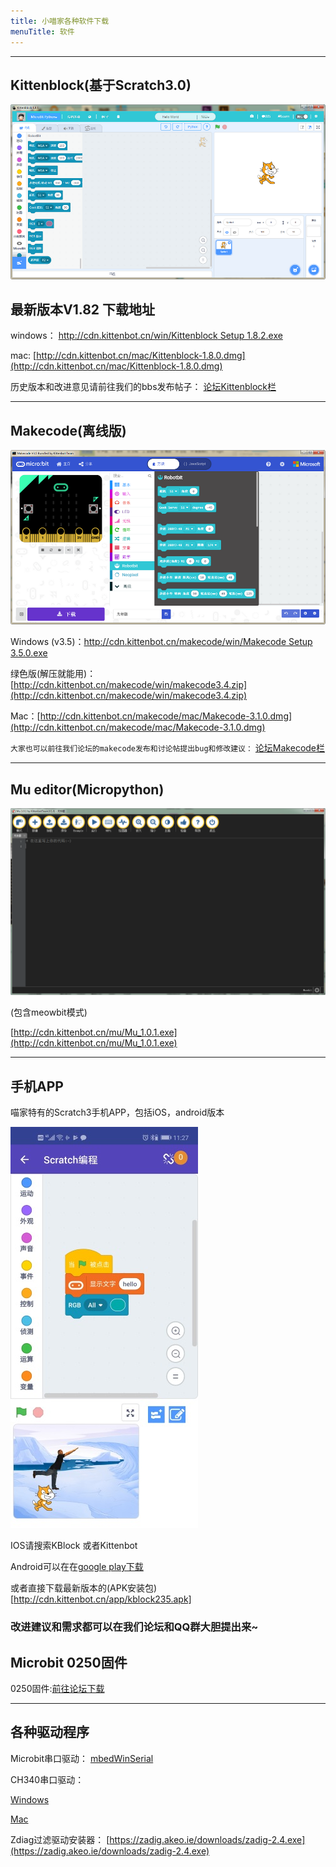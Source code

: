 ```yaml
---
title: 小喵家各种软件下载
menuTitle: 软件
---
```


---

## Kittenblock(基于Scratch3.0)

![](./kittenblock.png)


## 最新版本V1.82 下载地址

windows： [http://cdn.kittenbot.cn/win/Kittenblock Setup 1.8.2.exe](http://cdn.kittenbot.cn/win/Kittenblock%20Setup%201.8.2.exe)

mac: [http://cdn.kittenbot.cn/mac/Kittenblock-1.8.0.dmg](http://cdn.kittenbot.cn/mac/Kittenblock-1.8.0.dmg)

历史版本和改进意见请前往我们的bbs发布帖子：
[论坛Kittenblock栏](https://bbs.kittenbot.cn/forum.php?mod=viewthread&tid=115)

---

## Makecode(离线版)

![](./makecode.png)
 
Windows (v3.5)：[http://cdn.kittenbot.cn/makecode/win/Makecode Setup 3.5.0.exe](http://cdn.kittenbot.cn/makecode/win/Makecode%20Setup%203.5.0.exe)

绿色版(解压就能用)：[http://cdn.kittenbot.cn/makecode/win/makecode3.4.zip](http://cdn.kittenbot.cn/makecode/win/makecode3.4.zip)

Mac：[http://cdn.kittenbot.cn/makecode/mac/Makecode-3.1.0.dmg](http://cdn.kittenbot.cn/makecode/mac/Makecode-3.1.0.dmg)

`大家也可以前往我们论坛的makecode发布和讨论帖提出bug和修改建议：`
[论坛Makecode栏](https://bbs.kittenbot.cn/forum.php?mod=viewthread&tid=156&extra=page%3D1)

<!-- ## KBlock APP -->

---

## Mu editor(Micropython)

![](./Mu.png)

(包含meowbit模式)

[http://cdn.kittenbot.cn/mu/Mu_1.0.1.exe](http://cdn.kittenbot.cn/mu/Mu_1.0.1.exe)

---

## 手机APP

喵家特有的Scratch3手机APP，包括iOS，android版本

![](./app-screen.jpg)

IOS请搜索KBlock 或者Kittenbot

Android可以在在[google play下载](https://play.google.com/store/apps/details?id=cc.kittenbot.kblock)

或者直接下载最新版本的(APK安装包)[http://cdn.kittenbot.cn/app/kblock235.apk]

### 改进建议和需求都可以在我们论坛和QQ群大胆提出来~

## Microbit 0250固件


0250固件:[前往论坛下载](https://bbs.kittenbot.cn/forum.php?mod=viewthread&tid=442&page=1&extra=#pid2029)

---

## 各种驱动程序

Microbit串口驱动：
[mbedWinSerial](http://cdn.kittenbot.cn/mbedWinSerial_16466.exe)

CH340串口驱动：  

[Windows](http://cdn.kittenbot.cn/CH341SER.EXE)

[Mac](http://cdn.kittenbot.cn/CH341SER_MAC.ZIP)

Zdiag过滤驱动安装器：
[https://zadig.akeo.ie/downloads/zadig-2.4.exe](https://zadig.akeo.ie/downloads/zadig-2.4.exe)


<!-- `·PS: 流光溢彩编辑器已经迁移至实验室` -->




